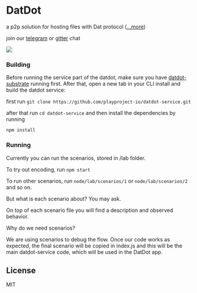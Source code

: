 # DatDot
a p2p solution for hosting files with Dat protocol ([...more](https://github.com/playproject-io/datdot-substrate/issues/12))

join our [telegram](https://t.me/joinchat/CgTftxXJvp6iYayqDjP7lQ) or [gitter](https://gitter.im/playproject-io/community) chat

![](https://i.imgur.com/oGPIbZQ.jpg)

### Building

Before running the service part of the datdot,
make sure you have [datdot-substrate](https://github.com/playproject-io/datdot-substrate) running first.
After that, open a new tab in your CLI
install and build the datdot service:

first run `git clone https://github.com/playproject-io/datdot-service.git`

after that run `cd datdot-service` and then install the dependencies by running

`npm install`

### Running

Currently you can run the scenarios, stored in /lab folder.

To try out encoding, run `npm start`

To run other scenarios, run `node/lab/scenarios/1` or `node/lab/scenarios/2`
and so on.

But what is each scenario about? You may ask.

On top of each scenario file you will find a description and observed behavior.

Why do we need scenarios?

We are using scenarios to debug the flow. Once our code works as expected, the final scenario will be copied in index.js and this will be the main datdot-service code, which will be used in the DatDot app.


## License

MIT
